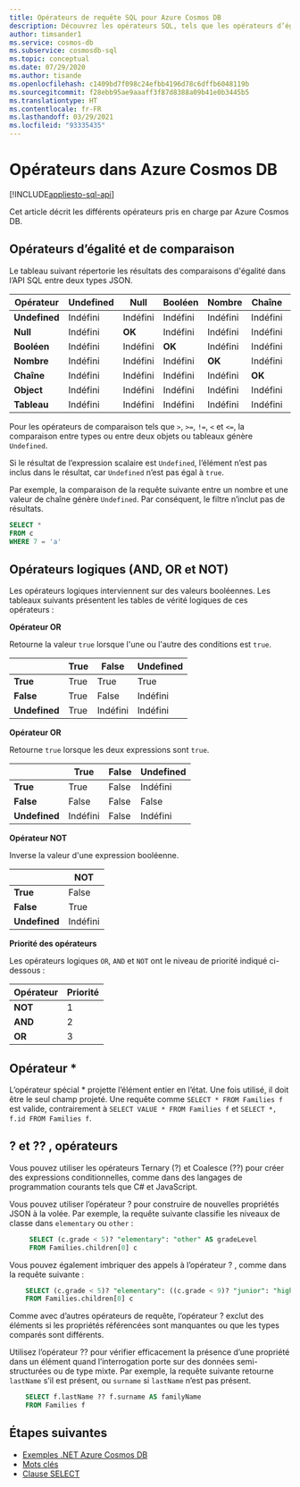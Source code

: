 ```yaml
---
title: Opérateurs de requête SQL pour Azure Cosmos DB
description: Découvrez les opérateurs SQL, tels que les opérateurs d’égalité, de comparaison et logiques pris en charge par Azure Cosmos DB.
author: timsander1
ms.service: cosmos-db
ms.subservice: cosmosdb-sql
ms.topic: conceptual
ms.date: 07/29/2020
ms.author: tisande
ms.openlocfilehash: c1409bd7f098c24efbb4196d78c6dffb6048119b
ms.sourcegitcommit: f28ebb95ae9aaaff3f87d8388a09b41e0b3445b5
ms.translationtype: HT
ms.contentlocale: fr-FR
ms.lasthandoff: 03/29/2021
ms.locfileid: "93335435"
---
```

# <a name="operators-in-azure-cosmos-db"></a>Opérateurs dans Azure Cosmos DB
[!INCLUDE[appliesto-sql-api](includes/appliesto-sql-api.md)]

Cet article décrit les différents opérateurs pris en charge par Azure Cosmos DB.

## <a name="equality-and-comparison-operators"></a>Opérateurs d’égalité et de comparaison

Le tableau suivant répertorie les résultats des comparaisons d'égalité dans l’API SQL entre deux types JSON.

| **Opérateur** | **Undefined** | **Null** | **Booléen** | **Nombre** | **Chaîne** | **Object** | **Tableau** |
|---|---|---|---|---|---|---|---|
| **Undefined** | Indéfini | Indéfini | Indéfini | Indéfini | Indéfini | Indéfini | Indéfini |
| **Null** | Indéfini | **OK** | Indéfini | Indéfini | Indéfini | Indéfini | Indéfini |
| **Booléen** | Indéfini | Indéfini | **OK** | Indéfini | Indéfini | Indéfini | Indéfini |
| **Nombre** | Indéfini | Indéfini | Indéfini | **OK** | Indéfini | Indéfini | Indéfini |
| **Chaîne** | Indéfini | Indéfini | Indéfini | Indéfini | **OK** | Indéfini | Indéfini |
| **Object** | Indéfini | Indéfini | Indéfini | Indéfini | Indéfini | **OK** | Indéfini |
| **Tableau** | Indéfini | Indéfini | Indéfini | Indéfini | Indéfini | Indéfini | **OK** |

Pour les opérateurs de comparaison tels que `>`, `>=`, `!=`, `<` et `<=`, la comparaison entre types ou entre deux objets ou tableaux génère `Undefined`.  

Si le résultat de l’expression scalaire est `Undefined`, l’élément n’est pas inclus dans le résultat, car `Undefined` n’est pas égal à `true`.

Par exemple, la comparaison de la requête suivante entre un nombre et une valeur de chaîne génère `Undefined`. Par conséquent, le filtre n’inclut pas de résultats.

```sql
SELECT *
FROM c
WHERE 7 = 'a'
```

## <a name="logical-and-or-and-not-operators"></a>Opérateurs logiques (AND, OR et NOT)

Les opérateurs logiques interviennent sur des valeurs booléennes. Les tableaux suivants présentent les tables de vérité logiques de ces opérateurs :

**Opérateur OR**

Retourne la valeur `true` lorsque l'une ou l'autre des conditions est `true`.

|  | **True** | **False** | **Undefined** |
| --- | --- | --- | --- |
| **True** |True |True |True |
| **False** |True |False |Indéfini |
| **Undefined** |True |Indéfini |Indéfini |

**Opérateur OR**

Retourne `true` lorsque les deux expressions sont `true`.

|  | **True** | **False** | **Undefined** |
| --- | --- | --- | --- |
| **True** |True |False |Indéfini |
| **False** |False |False |False |
| **Undefined** |Indéfini |False |Indéfini |

**Opérateur NOT**

Inverse la valeur d'une expression booléenne.

|  | **NOT** |
| --- | --- |
| **True** |False |
| **False** |True |
| **Undefined** |Indéfini |

**Priorité des opérateurs**

Les opérateurs logiques `OR`, `AND` et `NOT` ont le niveau de priorité indiqué ci-dessous :

| **Opérateur** | **Priorité** |
| --- | --- |
| **NOT** |1 |
| **AND** |2 |
| **OR** |3 |

## <a name="-operator"></a>Opérateur *

L’opérateur spécial * projette l’élément entier en l’état. Une fois utilisé, il doit être le seul champ projeté. Une requête comme `SELECT * FROM Families f` est valide, contrairement à `SELECT VALUE * FROM Families f` et `SELECT *, f.id FROM Families f`.

## <a name="-and--operators"></a>? et ?? , opérateurs

Vous pouvez utiliser les opérateurs Ternary (?) et Coalesce (??) pour créer des expressions conditionnelles, comme dans des langages de programmation courants tels que C# et JavaScript.

Vous pouvez utiliser l’opérateur ? pour construire de nouvelles propriétés JSON à la volée. Par exemple, la requête suivante classifie les niveaux de classe dans `elementary` ou `other` :

```sql
     SELECT (c.grade < 5)? "elementary": "other" AS gradeLevel
     FROM Families.children[0] c
```

Vous pouvez également imbriquer des appels à l’opérateur ? , comme dans la requête suivante : 

```sql
    SELECT (c.grade < 5)? "elementary": ((c.grade < 9)? "junior": "high") AS gradeLevel
    FROM Families.children[0] c
```

Comme avec d’autres opérateurs de requête, l’opérateur ? exclut des éléments si les propriétés référencées sont manquantes ou que les types comparés sont différents.

Utilisez l’opérateur ?? pour vérifier efficacement la présence d’une propriété dans un élément quand l’interrogation porte sur des données semi-structurées ou de type mixte. Par exemple, la requête suivante retourne `lastName` s’il est présent, ou `surname` si `lastName` n’est pas présent.

```sql
    SELECT f.lastName ?? f.surname AS familyName
    FROM Families f
```

## <a name="next-steps"></a>Étapes suivantes

- [Exemples .NET Azure Cosmos DB](https://github.com/Azure/azure-cosmos-dotnet-v3)
- [Mots clés](sql-query-keywords.md)
- [Clause SELECT](sql-query-select.md)
